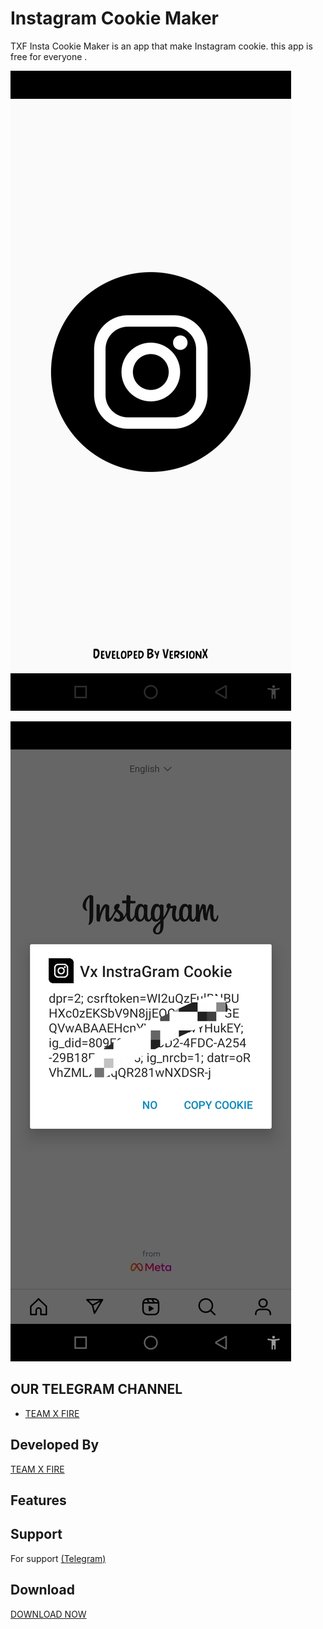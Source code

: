 # Instagram Cookie Maker 

   TXF Insta Cookie Maker is an app that make Instagram cookie. this app is free for everyone . 

     

  ![Logo](Screenshot_20230515-085747.jpg)  

  ![Logo](Screenshot_20230515-090019.jpg) 

    

    

    

  ## OUR TELEGRAM CHANNEL 

    

  - [TEAM X FIRE](https://t.me/TXF2022)  

    

    

  ## Developed By 

    

    

  <a href="https://www.facebook.com/team.x.fire.official">TEAM X FIRE</a>  

    

    

  ## Features  

    

    

    

 




    

    

    

    

  ## Support  

    

  For support <a href="https://t.me/CyberExpertMamun">(Telegram)</a> 

   
    

  ## Download   

  <a href="https://github.com/teamxfire/TXF-URL-SHORTNER/raw/main/TXF%20URL%20SHORTNER.apk">DOWNLOAD NOW</a>  

   

 
